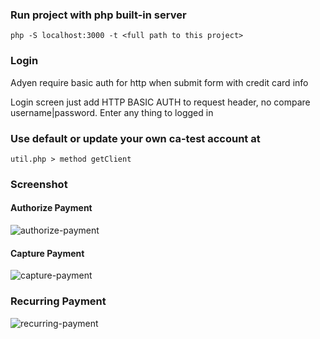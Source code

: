 ### Run project with php built-in server

	php -S localhost:3000 -t <full path to this project>

### Login
Adyen require basic auth for http when submit form with credit card info

Login screen just add HTTP BASIC AUTH to request header, no compare username|password. Enter any thing to logged in

### Use default or update your own ca-test account at

	util.php > method getClient

### Screenshot

#### Authorize Payment
![authorize-payment](http://hoanganh25991.github.io/images/authorize-screen-2017-05-09_152951.png)

#### Capture Payment
![capture-payment](http://hoanganh25991.github.io/images/capture-screen-2017-05-09_153618.png)

### Recurring Payment
![recurring-payment](http://hoanganh25991.github.io/images/recurring-screen-2017-05-09_153752.png)




